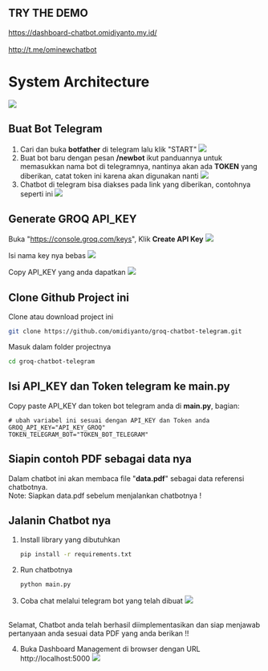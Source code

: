 ## TRY THE DEMO
https://dashboard-chatbot.omidiyanto.my.id/ <br><br>
http://t.me/ominewchatbot

# System Architecture 
<img src="https://github.com/user-attachments/assets/5cadad2d-43c8-4529-a6f0-93ed93db1594"></img>

## Buat Bot Telegram
1. Cari dan buka <b>botfather</b> di telegram lalu klik "START"
<img src="https://github.com/user-attachments/assets/a357e8ae-33a9-4037-abc2-1a94d8707f5b"></img>
2. Buat bot baru dengan pesan <b>/newbot</b> ikut panduannya untuk memasukkan nama bot di telegramnya, nantinya akan ada <b>TOKEN</b> yang diberikan, catat token ini karena akan digunakan nanti
<img src="https://github.com/user-attachments/assets/47666538-61af-444c-ad60-d223cdf0cf36"></img>
3. Chatbot di telegram bisa diakses pada link yang diberikan, contohnya seperti ini
<img src="https://github.com/user-attachments/assets/4a482215-d17e-487a-b2ce-38e4ef34578c"></img>


## Generate GROQ API_KEY
Buka "https://console.groq.com/keys", Klik <b>Create API Key</b>
<img src="https://github.com/user-attachments/assets/40130610-80ad-41c8-b7cd-a909bf958fa0" ></img>

Isi nama key nya bebas
<img src="https://github.com/user-attachments/assets/2647a4b5-3862-4cc9-8e33-eb2bec14d4e0"></img>

Copy API_KEY yang anda dapatkan
<img src="https://github.com/user-attachments/assets/7f822bd0-d1ba-4eb7-bc78-e106b16f6c3d"> </img>

## Clone Github Project ini
Clone atau download project ini
```bash
git clone https://github.com/omidiyanto/groq-chatbot-telegram.git
```
Masuk dalam folder projectnya
```bash
cd groq-chatbot-telegram
```

## Isi API_KEY dan Token telegram ke main.py
Copy paste API_KEY dan token bot telegram anda di <b>main.py</b>, bagian:
```
# ubah variabel ini sesuai dengan API_KEY dan Token anda
GROQ_API_KEY="API_KEY_GROQ"
TOKEN_TELEGRAM_BOT="TOKEN_BOT_TELEGRAM"
```
## Siapin contoh PDF sebagai data nya
Dalam chatbot ini akan membaca file "<b>data.pdf</b>" sebagai data referensi chatbotnya. <br>
Note: Siapkan data.pdf sebelum menjalankan chatbotnya !

 ## Jalanin Chatbot nya
 1) Install library yang dibutuhkan
	 ```bash
	 pip install -r requirements.txt
	 ```
 2) Run chatbotnya 
	 ```bash
	 python main.py
	 ```
3) Coba chat melalui telegram bot yang telah dibuat
<img src="https://github.com/user-attachments/assets/7bad6ea0-733e-4d6b-a4c3-b8be763bc489"></img>
<br>
Selamat, Chatbot anda telah berhasil diimplementasikan dan siap menjawab pertanyaan anda sesuai data PDF yang anda berikan !!
<br>

4) Buka Dashboard Management di browser dengan URL http://localhost:5000
<img src="https://github.com/user-attachments/assets/617a86fc-ab3a-4308-a3d8-88f098900e3b"></img>
